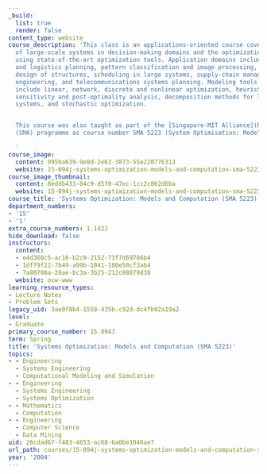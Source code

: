```yaml
---
_build:
  list: true
  render: false
content_type: website
course_description: 'This class is an applications-oriented course covering the modeling
  of large-scale systems in decision-making domains and the optimization of such systems
  using state-of-the-art optimization tools. Application domains include: transportation
  and logistics planning, pattern classification and image processing, data mining,
  design of structures, scheduling in large systems, supply-chain management, financial
  engineering, and telecommunications systems planning. Modeling tools and techniques
  include linear, network, discrete and nonlinear optimization, heuristic methods,
  sensitivity and post-optimality analysis, decomposition methods for large-scale
  systems, and stochastic optimization.


  This course was also taught as part of the [Singapore-MIT Alliance](http://web.mit.edu/sma/)
  (SMA) programme as course number SMA 5223 (System Optimisation: Models and Computation).

  '
course_image:
  content: 995ba639-9e8d-2e63-3873-55e220776313
  website: 15-094j-systems-optimization-models-and-computation-sma-5223-spring-2004
course_image_thumbnail:
  content: 8eddb433-04c9-d5f0-47ec-1cc2c062d6ba
  website: 15-094j-systems-optimization-models-and-computation-sma-5223-spring-2004
course_title: 'Systems Optimization: Models and Computation (SMA 5223)'
department_numbers:
- '15'
- '1'
extra_course_numbers: 1.142J
hide_download: false
instructors:
  content:
  - e4d360c5-ac16-b2c9-2152-73f7d69786b4
  - 1dff9f22-7b49-a99b-1041-180e58cf3ab4
  - 7a80708a-20ae-bc3a-3b25-212c88879d38
  website: ocw-www
learning_resource_types:
- Lecture Notes
- Problem Sets
legacy_uid: 3ae0f8b4-1558-435b-c92d-dc4fb02a19a2
level:
- Graduate
primary_course_number: 15.094J
term: Spring
title: 'Systems Optimization: Models and Computation (SMA 5223)'
topics:
- - Engineering
  - Systems Engineering
  - Computational Modeling and Simulation
- - Engineering
  - Systems Engineering
  - Systems Optimization
- - Mathematics
  - Computation
- - Engineering
  - Computer Science
  - Data Mining
uid: 26cdad67-f483-4653-ac68-6a0be1046ae7
url_path: courses/15-094j-systems-optimization-models-and-computation-sma-5223-spring-2004
year: '2004'
---
```


